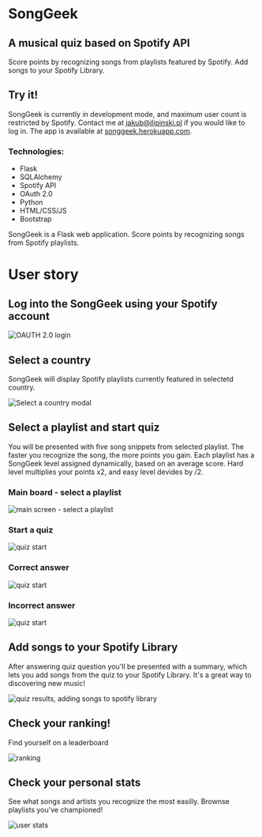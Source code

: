 # SongGeek
## A musical quiz based on Spotify API

Score points by recognizing songs from playlists featured by Spotify. Add songs to your Spotify Library.

## Try it!
SongGeek is currently in development mode, and maximum user count is restricted by Spotify. Contact me at jakub@jlipinski.pl if you would like to log in. The app is available at [songgeek.herokuapp.com](https://songgeek.herokuapp.com/).

### Technologies:
- Flask
- SQLAlchemy
- Spotify API
- OAuth 2.0
- Python
- HTML/CSS/JS
- Bootstrap

SongGeek is a Flask web application. Score points by recognizing songs from Spotify playlists. 


# User story

## Log into the SongGeek using your Spotify account

![OAUTH 2.0 login](images/sm/login.jpg)

## Select a country
SongGeek will display Spotify playlists currently featured in selectetd country.

![Select a country modal](images/sm/country.jpg)

## Select a playlist and start quiz
You will be presented with five song snippets from selected playlist. The faster you recognize the song, the more points you gain. Each playlist has a SongGeek level assigned dynamically, based on an average score. Hard level multiplies your points x2, and easy level devides by /2.
### Main board - select a playlist

![main screen - select a playlist](images/sm/mainscreen.jpg)

### Start a quiz

![quiz start](images/sm/quiz1.jpg)

### Correct answer

![quiz start](images/sm/quiz2.jpg)

### Incorrect answer

![quiz start](images/sm/quiz3.jpg)

## Add songs to your Spotify Library
After answering quiz question you'll be presented with a summary, which lets you add songs from the quiz to your Spotify Library. It's a great way to discovering new music!

![quiz results, adding songs to spotify library](images/sm/quiz-results.jpg)

## Check your ranking!
Find yourself on a leaderboard

![ranking](images/sm/ranking.jpg)

## Check your personal stats
See what songs and artists you recognize the most easilly. Brownse playlists you've championed!

![user stats](images/sm/user-stats.jpg)

